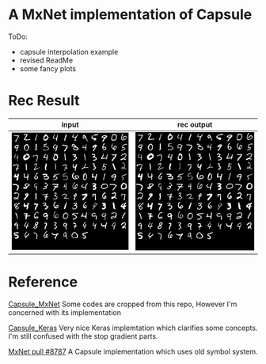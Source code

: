 # A MxNet implementation of Capsule

ToDo:
* capsule interpolation example
* revised ReadMe
* some fancy plots

# Rec Result

input | rec output
------| -------
![alt text][input_im]|![alt text][rec_im]

[input_im]: rec/input_x.png "input image"
[rec_im]: rec/rec_x.png "rec image"

# Reference
[Capsule\_MxNet](https://github.com/AaronLeong/CapsNet_Mxnet) Some codes are cropped from this repo, However I'm concerned with its implementation

[Capsule\_Keras](https://github.com/XifengGuo/CapsNet-Keras) Very nice Keras implemtation which clarifies some concepts. I'm still confused with the stop gradient parts.

[MxNet pull #8787](https://github.com/apache/incubator-mxnet/pull/8787) A Capsule implementation which uses old symbol system.

